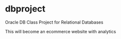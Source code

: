 # dbproject
Oracle DB Class Project for Relational Databases

This will become an ecommerce website with analytics
